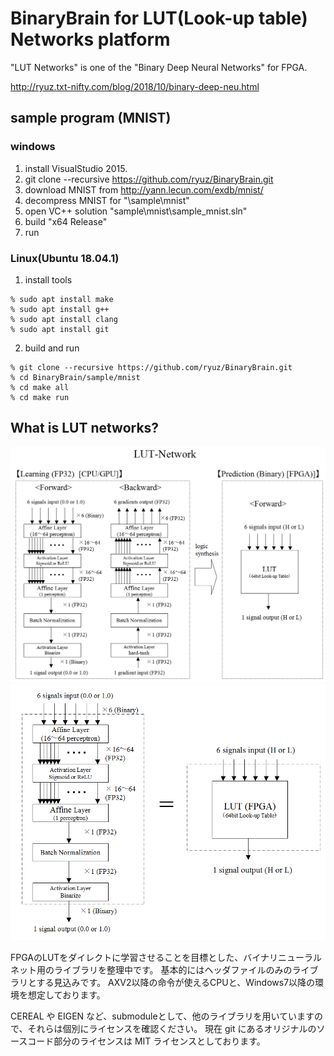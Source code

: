 ﻿# BinaryBrain for LUT(Look-up table) Networks platform

"LUT Networks" is one of the "Binary Deep Neural Networks" for FPGA.

http://ryuz.txt-nifty.com/blog/2018/10/binary-deep-neu.html


## sample program (MNIST)
### windows
1. install VisualStudio 2015. 
2. git clone --recursive https://github.com/ryuz/BinaryBrain.git 
3. download MNIST from http://yann.lecun.com/exdb/mnist/
4. decompress MNIST for "\sample\mnist"
5. open VC++ solution "sample\mnist\sample_mnist.sln"
6. build "x64 Release"
7. run

### Linux(Ubuntu 18.04.1)
1. install tools 
```
% sudo apt install make
% sudo apt install g++
% sudo apt install clang
% sudo apt install git
```
2. build and run
```
% git clone --recursive https://github.com/ryuz/BinaryBrain.git
% cd BinaryBrain/sample/mnist
% cd make all
% cd make run
```


## What is LUT networks?

![LUT_node_model.png](documents/images/LUT_node_model.png "LUT node model")
![LUT_equivalent_model.png](documents/images/LUT_equivalent_model.png "LUT node model")



FPGAのLUTをダイレクトに学習させることを目標とした、バイナリニューラルネット用のライブラリを整理中です。
基本的にはヘッダファイルのみのライブラリとする見込みです。
AXV2以降の命令が使えるCPUと、Windows7以降の環境を想定しております。

CEREAL や EIGEN など、submoduleとして、他のライブラリを用いていますので、それらは個別にライセンスを確認ください。
現在 git にあるオリジナルのソースコード部分のライセンスは MIT ライセンスとしております。



